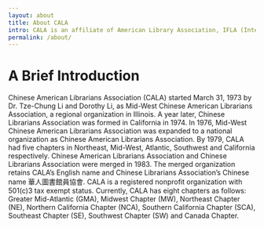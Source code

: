 ```yaml
---
layout: about
title: About CALA
intro: CALA is an affiliate of American Library Association, IFLA (International Federation of Library Associations Institutions) and JCLC (Joint Council of Librarians of Color)
permalink: /about/
---
```


# A Brief Introduction

Chinese American Librarians Association (CALA) started March 31, 1973 by Dr. Tze-Chung Li and Dorothy Li, as Mid-West Chinese American Librarians Association, a regional organization in Illinois. A year later, Chinese Librarians Association was formed in California in 1974. In 1976, Mid-West Chinese American Librarians Association was expanded to a national organization as Chinese American Librarians Association. By 1979, CALA had five chapters in Northeast, Mid-West, Atlantic, Southwest and California respectively. Chinese American Librarians Association and Chinese Librarians Association were merged in 1983. The merged organization retains CALA’s English name and Chinese Librarians Association’s Chinese name 華人圖書館員協會. CALA is a registered nonprofit organization with 501(c)3 tax exempt status. Currently, CALA has eight chapters as follows: Greater Mid-Atlantic (GMA), Midwest Chapter (MW), Northeast Chapter (NE), Northern California Chapter (NCA), Southern California Chapter (SCA), Southeast Chapter (SE), Southwest Chapter (SW) and Canada Chapter.
